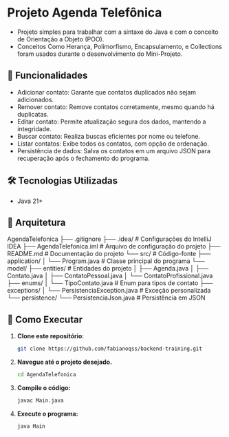 # Projeto Agenda Telefônica

- Projeto simples para trabalhar com a sintaxe do Java e com o conceito de Orientação a Objeto (POO).
- Conceitos Como Herança, Polimorfismo, Encapsulamento, e Collections foram usados durante o desenvolvimento do Mini-Projeto.

## 📌 Funcionalidades

- Adicionar contato: Garante que contatos duplicados não sejam adicionados.
- Remover contato: Remove contatos corretamente, mesmo quando há duplicatas.
- Editar contato: Permite atualização segura dos dados, mantendo a integridade.
- Buscar contato: Realiza buscas eficientes por nome ou telefone.
- Listar contatos: Exibe todos os contatos, com opção de ordenação.
- Persistência de dados: Salva os contatos em um arquivo JSON para recuperação após o fechamento do programa.

## 🛠️ Tecnologias Utilizadas

- Java 21+

## 📂 Arquitetura

AgendaTelefonica ├── .gitignore ├── .idea/ # Configurações do IntelliJ IDEA ├── AgendaTelefonica.iml # Arquivo de configuração do projeto ├── README.md # Documentação do projeto └── src/ # Código-fonte ├── application/ │ └── Program.java # Classe principal do programa └── model/ ├── entities/ # Entidades do projeto │ ├── Agenda.java │ ├── Contato.java │ ├── ContatoPessoal.java │ └── ContatoProfissional.java ├── enums/ │ └── TipoContato.java # Enum para tipos de contato ├── exceptions/ │ └── PersistenciaException.java # Exceção personalizada └── persistence/ └── PersistenciaJson.java # Persistência em JSON

## 🚀 Como Executar

1. **Clone este repositório**:

   ```bash
   git clone https://github.com/fabianoqss/backend-training.git

   ```

2. **Navegue até o projeto desejado.**

   ```bash
   cd AgendaTelefonica

   ```

3. **Compile o código:**

   ```bash
   javac Main.java

   ```

4. **Execute o programa:**
   ```bash
   java Main
   ```
